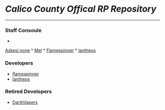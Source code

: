 # ***Calico County Offical RP Repository***
___

### Staff Consoule
*
[Askesi none](https://github.com/askesienne)
*
[Mel]()
*
[Flamespinner](https://GitHub.com/Flamespinner)
*
[lantheos](https://GitHub.com/lantheos)


### Developers
  * [flamespinner](https://github.com/flamespinner)
  * [lantheos](https://github.com/lantheos)
### Retired Developers
  * [DarthVapers](https://github.com/darthvapers)
